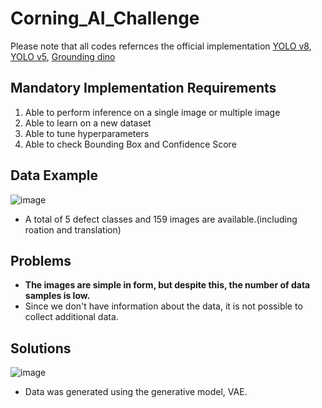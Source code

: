 # Corning_AI_Challenge

Please note that all codes refernces the official implementation [YOLO v8](https://github.com/ultralytics/ultralytics), [YOLO v5](https://github.com/ultralytics/yolov5), [Grounding dino](https://github.com/open-mmlab/mmdetection/blob/main/configs/grounding_dino/README.md)

## Mandatory Implementation Requirements
1. Able to perform inference on a single image or multiple image
2. Able to learn on a new dataset
3. Able to tune hyperparameters
4. Able to check Bounding Box and Confidence Score

## Data Example
![image](https://github.com/user-attachments/assets/34371972-143f-48d9-a0ac-97c0458c2d18)
- A total of 5 defect classes and 159 images are available.(including roation and translation)

## Problems
- __The images are simple in form, but despite this, the number of data samples is low.__
- Since we don't have information about the data, it is not possible to collect additional data.

## Solutions

![image](https://github.com/user-attachments/assets/3ca5839e-4e8d-4e83-a34c-1700c0ea3f12)
- Data was generated using the generative model, VAE.
